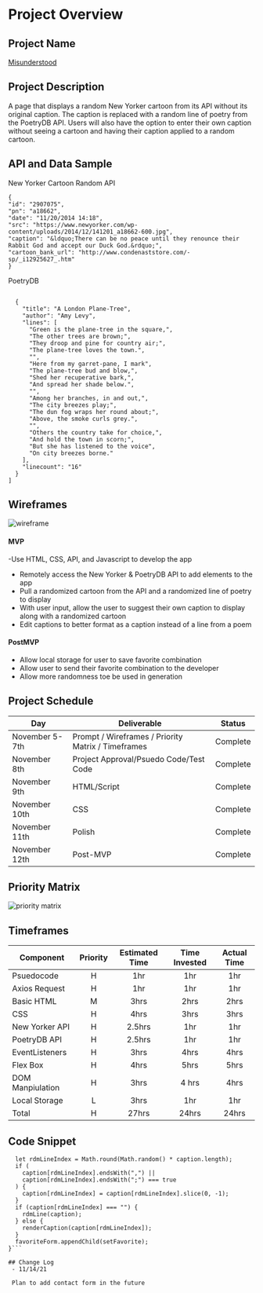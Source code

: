 # Project Overview

## Project Name

[Misunderstood](https://eterral.github.io/misunderstood/)


## Project Description

A page that displays a random New Yorker cartoon from its API without its original caption. The caption is replaced with a random line of poetry from the PoetryDB API.
Users will also have the option to enter their own caption without seeing a cartoon and having their caption applied to a random cartoon.

## API and Data Sample

New Yorker Cartoon Random API
```
{
"id": "2907075",
"pn": "a18662",
"date": "11/20/2014 14:18",
"src": "https://www.newyorker.com/wp-content/uploads/2014/12/141201_a18662-600.jpg",
"caption": "&ldquo;There can be no peace until they renounce their Rabbit God and accept our Duck God.&rdquo;",
"cartoon_bank_url": "http://www.condenaststore.com/-sp/_i12925627_.htm"
}
```
PoetryDB
```

  {
    "title": "A London Plane-Tree",
    "author": "Amy Levy",
    "lines": [
      "Green is the plane-tree in the square,",
      "The other trees are brown;",
      "They droop and pine for country air;",
      "The plane-tree loves the town.",
      "",
      "Here from my garret-pane, I mark",
      "The plane-tree bud and blow,",
      "Shed her recuperative bark,",
      "And spread her shade below.",
      "",
      "Among her branches, in and out,",
      "The city breezes play;",
      "The dun fog wraps her round about;",
      "Above, the smoke curls grey.",
      "",
      "Others the country take for choice,",
      "And hold the town in scorn;",
      "But she has listened to the voice",
      "On city breezes borne."
    ],
    "linecount": "16"
  }
]
```

## Wireframes

![wireframe](https://i.imgur.com/nsBIZjr.png)


#### MVP 

-Use HTML, CSS, API, and Javascript to develop the app
- Remotely access the New Yorker & PoetryDB API to add elements to the app
- Pull a randomized cartoon from the API and a randomized line of poetry to display
- With user input, allow the user to suggest their own caption to display along with a randomized cartoon 
- Edit captions to better format as a caption instead of a line from a poem

#### PostMVP  

- Allow local storage for user to save favorite combination
- Allow user to send their favorite combination to the developer
- Allow more randomness toe be used in generation

## Project Schedule



|  Day | Deliverable | Status
|---|---| ---|
|November 5-7th| Prompt / Wireframes / Priority Matrix / Timeframes | Complete
|November 8th| Project Approval/Psuedo Code/Test Code | Complete
|November 9th | HTML/Script | Complete
|November 10th | CSS | Complete
|November 11th | Polish | Complete
|November 12th| Post-MVP | Complete

## Priority Matrix

![priority matrix](https://i.imgur.com/vVX4Bt6.jpg)

## Timeframes


| Component | Priority | Estimated Time | Time Invested | Actual Time |
| --- | :---: |  :---: | :---: | :---: |
|Psuedocode | H | 1hr | 1hr| 1hr |
|Axios Request| H | 1hr | 1hr | 1hr|
| Basic HTML | M | 3hrs| 2hrs | 2hrs |
| CSS | H | 4hrs| 3hrs | 3hrs |
| New Yorker API | H | 2.5hrs | 1hr | 1hr |
| PoetryDB API | H | 2.5hrs | 1hr | 1hr|
| EventListeners | H | 3hrs | 4hrs | 4hrs |
| Flex Box | H | 4hrs | 5hrs | 5hrs |
| DOM Manpiulation | H | 3hrs | 4 hrs | 4hrs |
| Local Storage| L | 3hrs | 1hr| 1hr |
| Total | H | 27hrs| 24hrs | 24hrs |


## Code Snippet

```function rdmLine(caption) {
  let rdmLineIndex = Math.round(Math.random() * caption.length);
  if (
    caption[rdmLineIndex].endsWith(",") ||
    caption[rdmLineIndex].endsWith(";") === true
  ) {
    caption[rdmLineIndex] = caption[rdmLineIndex].slice(0, -1);
  }
  if (caption[rdmLineIndex] === "") {
    rdmLine(caption);
  } else {
    renderCaption(caption[rdmLineIndex]);
  }
  favoriteForm.appendChild(setFavorite);
}```

## Change Log
 - 11/14/21
 
 Plan to add contact form in the future
